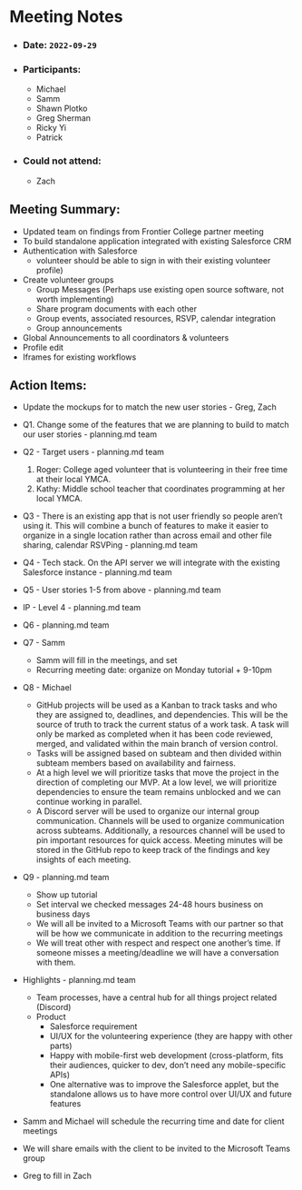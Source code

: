 # Meeting Notes

-   ### Date: `2022-09-29`
-   ### Participants:
    -   Michael
    -   Samm
    -   Shawn Plotko
    -   Greg Sherman
    -   Ricky Yi
    -   Patrick
-   ### Could not attend:
    -   Zach

## Meeting Summary:

-   Updated team on findings from Frontier College partner meeting
-   To build standalone application integrated with existing Salesforce CRM
-   Authentication with Salesforce
    -   volunteer should be able to sign in with their existing volunteer profile)
-   Create volunteer groups
    -   Group Messages (Perhaps use existing open source software, not worth implementing)
    -   Share program documents with each other
    -   Group events, associated resources, RSVP, calendar integration
    -   Group announcements
-   Global Announcements to all coordinators & volunteers
-   Profile edit
-   Iframes for existing workflows

## Action Items:

-   Update the mockups for to match the new user stories - Greg, Zach
-   Q1. Change some of the features that we are planning to build to match our user stories - planning.md team
-   Q2 - Target users - planning.md team

    1. Roger: College aged volunteer that is volunteering in their free time at their local YMCA.
    2. Kathy: Middle school teacher that coordinates programming at her local YMCA.

-   Q3 - There is an existing app that is not user friendly so people aren’t using it. This will combine a bunch of features to make it easier to organize in a single location rather than across email and other file sharing, calendar RSVPing - planning.md team
-   Q4 - Tech stack. On the API server we will integrate with the existing Salesforce instance - planning.md team

-   Q5 - User stories 1-5 from above - planning.md team
-   IP - Level 4 - planning.md team
-   Q6 - planning.md team
-   Q7 - Samm
    -   Samm will fill in the meetings, and set
    -   Recurring meeting date: organize on Monday tutorial + 9-10pm
-   Q8 - Michael
    -   GitHub projects will be used as a Kanban to track tasks and who they are assigned to, deadlines, and dependencies. This will be the source of truth to track the current status of a work task. A task will only be marked as completed when it has been code reviewed, merged, and validated within the main branch of version control.
    -   Tasks will be assigned based on subteam and then divided within subteam members based on availability and fairness.
    -   At a high level we will prioritize tasks that move the project in the direction of completing our MVP. At a low level, we will prioritize dependencies to ensure the team remains unblocked and we can continue working in parallel.
    -   A Discord server will be used to organize our internal group communication. Channels will be used to organize communication across subteams. Additionally, a resources channel will be used to pin important resources for quick access.
        Meeting minutes will be stored in the GitHub repo to keep track of the findings and key insights of each meeting.
-   Q9 - planning.md team
    -   Show up tutorial
    -   Set interval we checked messages 24-48 hours business on business days
    -   We will all be invited to a Microsoft Teams with our partner so that will be how we communicate in addition to the recurring meetings
    -   We will treat other with respect and respect one another’s time. If someone misses a meeting/deadline we will have a conversation with them.
-   Highlights - planning.md team
    -   Team processes, have a central hub for all things project related (Discord)
    -   Product
        -   Salesforce requirement
        -   UI/UX for the volunteering experience (they are happy with other parts)
        -   Happy with mobile-first web development (cross-platform, fits their audiences, quicker to dev, don’t need any mobile-specific APIs)
        -   One alternative was to improve the Salesforce applet, but the standalone allows us to have more control over UI/UX and future features
-   Samm and Michael will schedule the recurring time and date for client meetings
-   We will share emails with the client to be invited to the Microsoft Teams group
-   Greg to fill in Zach
